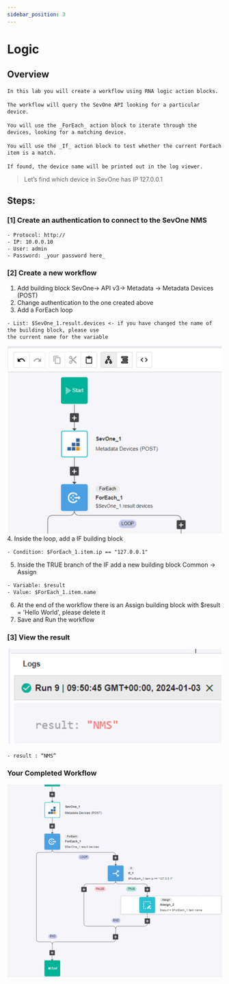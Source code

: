 ```yaml
---
sidebar_position: 3
---
```


# Logic

## Overview

```
In this lab you will create a workflow using RNA logic action blocks.  

The workflow will query the SevOne API looking for a particular device.  

You will use the _ForEach_ action block to iterate through the devices, looking for a matching device.

You will use the _If_ action block to test whether the current ForEach item is a match.  

If found, the device name will be printed out in the log viewer.

```
> Let’s find which device in SevOne has IP 127.0.0.1

## Steps:
### [1] Create an authentication to connect to the SevOne NMS
```
- Protocol: http://
- IP: 10.0.0.10
- User: admin
- Password: _your password here_
```

### [2] Create a new workflow
1. Add building block SevOne-> API v3-> Metadata -> Metadata Devices (POST)
2. Change authentication to the one created above
3. Add a ForEach loop
```
- List: $SevOne_1.result.devices <- if you have changed the name of the building block, please use
the current name for the variable
```
![ForEach](img/Lab_Logic/logic-1.png)
4. Inside the loop, add a IF building block
```
- Condition: $ForEach_1.item.ip == "127.0.0.1"
```
5. Inside the TRUE branch of the IF add a new building block Common -> Assign
```
- Variable: $result
- Value: $ForEach_1.item.name
```
6. At the end of the workflow there is an Assign building block with $result = 'Hello World', please delete it
7. Save and Run the workflow

### [3] View the result
![Result](img/Lab_Logic/logic-2.png)
```
- result : “NMS”
```

### Your Completed Workflow
![Result](img/Lab_Logic/logic-3.png)
